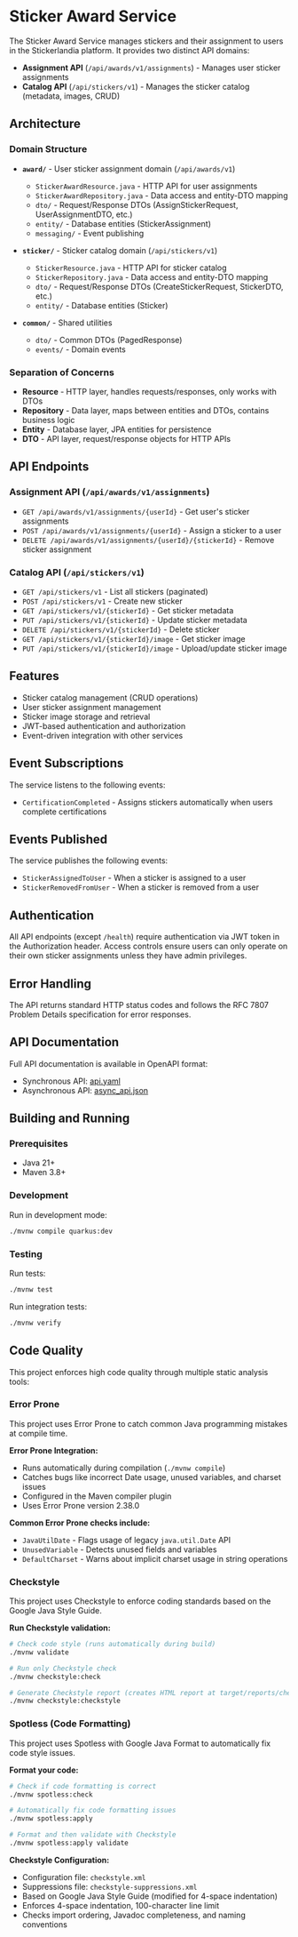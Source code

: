 # Sticker Award Service

The Sticker Award Service manages stickers and their assignment to users in the Stickerlandia platform. It provides two distinct API domains:

- **Assignment API** (`/api/awards/v1/assignments`) - Manages user sticker assignments
- **Catalog API** (`/api/stickers/v1`) - Manages the sticker catalog (metadata, images, CRUD)

## Architecture

### Domain Structure
- **`award/`** - User sticker assignment domain (`/api/awards/v1`)
  - `StickerAwardResource.java` - HTTP API for user assignments
  - `StickerAwardRepository.java` - Data access and entity-DTO mapping
  - `dto/` - Request/Response DTOs (AssignStickerRequest, UserAssignmentDTO, etc.)
  - `entity/` - Database entities (StickerAssignment)
  - `messaging/` - Event publishing

- **`sticker/`** - Sticker catalog domain (`/api/stickers/v1`)
  - `StickerResource.java` - HTTP API for sticker catalog
  - `StickerRepository.java` - Data access and entity-DTO mapping
  - `dto/` - Request/Response DTOs (CreateStickerRequest, StickerDTO, etc.)
  - `entity/` - Database entities (Sticker)

- **`common/`** - Shared utilities
  - `dto/` - Common DTOs (PagedResponse)
  - `events/` - Domain events

### Separation of Concerns
- **Resource** - HTTP layer, handles requests/responses, only works with DTOs
- **Repository** - Data layer, maps between entities and DTOs, contains business logic
- **Entity** - Database layer, JPA entities for persistence
- **DTO** - API layer, request/response objects for HTTP APIs

## API Endpoints

### Assignment API (`/api/awards/v1/assignments`)
- `GET /api/awards/v1/assignments/{userId}` - Get user's sticker assignments
- `POST /api/awards/v1/assignments/{userId}` - Assign a sticker to a user
- `DELETE /api/awards/v1/assignments/{userId}/{stickerId}` - Remove sticker assignment

### Catalog API (`/api/stickers/v1`)
- `GET /api/stickers/v1` - List all stickers (paginated)
- `POST /api/stickers/v1` - Create new sticker
- `GET /api/stickers/v1/{stickerId}` - Get sticker metadata
- `PUT /api/stickers/v1/{stickerId}` - Update sticker metadata
- `DELETE /api/stickers/v1/{stickerId}` - Delete sticker
- `GET /api/stickers/v1/{stickerId}/image` - Get sticker image
- `PUT /api/stickers/v1/{stickerId}/image` - Upload/update sticker image

## Features

- Sticker catalog management (CRUD operations)
- User sticker assignment management
- Sticker image storage and retrieval
- JWT-based authentication and authorization
- Event-driven integration with other services

## Event Subscriptions

The service listens to the following events:
- `CertificationCompleted` - Assigns stickers automatically when users complete certifications

## Events Published

The service publishes the following events:
- `StickerAssignedToUser` - When a sticker is assigned to a user
- `StickerRemovedFromUser` - When a sticker is removed from a user

## Authentication

All API endpoints (except `/health`) require authentication via JWT token in the Authorization header. 
Access controls ensure users can only operate on their own sticker assignments unless they have admin privileges.

## Error Handling

The API returns standard HTTP status codes and follows the RFC 7807 Problem Details specification for error responses.

## API Documentation

Full API documentation is available in OpenAPI format:
- Synchronous API: [api.yaml](./docs/api.yaml)
- Asynchronous API: [async_api.json](./docs/async_api.json)

## Building and Running

### Prerequisites
- Java 21+
- Maven 3.8+

### Development

Run in development mode:
```bash
./mvnw compile quarkus:dev
```

### Testing

Run tests:
```bash
./mvnw test
```

Run integration tests:
```bash
./mvnw verify
```

## Code Quality

This project enforces high code quality through multiple static analysis tools:

### Error Prone

This project uses Error Prone to catch common Java programming mistakes at compile time.

**Error Prone Integration:**
- Runs automatically during compilation (`./mvnw compile`)
- Catches bugs like incorrect Date usage, unused variables, and charset issues
- Configured in the Maven compiler plugin
- Uses Error Prone version 2.38.0

**Common Error Prone checks include:**
- `JavaUtilDate` - Flags usage of legacy `java.util.Date` API
- `UnusedVariable` - Detects unused fields and variables
- `DefaultCharset` - Warns about implicit charset usage in string operations

### Checkstyle

This project uses Checkstyle to enforce coding standards based on the Google Java Style Guide.

**Run Checkstyle validation:**
```bash
# Check code style (runs automatically during build)
./mvnw validate

# Run only Checkstyle check
./mvnw checkstyle:check

# Generate Checkstyle report (creates HTML report at target/reports/checkstyle.html)
./mvnw checkstyle:checkstyle
```

### Spotless (Code Formatting)

This project uses Spotless with Google Java Format to automatically fix code style issues. 

**Format your code:**
```bash
# Check if code formatting is correct
./mvnw spotless:check

# Automatically fix code formatting issues
./mvnw spotless:apply

# Format and then validate with Checkstyle
./mvnw spotless:apply validate
```

**Checkstyle Configuration:**
- Configuration file: `checkstyle.xml`
- Suppressions file: `checkstyle-suppressions.xml`
- Based on Google Java Style Guide (modified for 4-space indentation)
- Enforces 4-space indentation, 100-character line limit
- Checks import ordering, Javadoc completeness, and naming conventions
